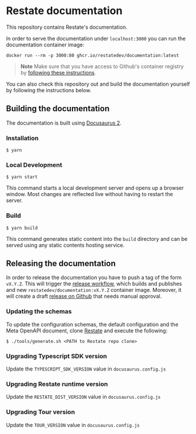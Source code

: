 # Restate documentation

This repository contains Restate's documentation.

In order to serve the documentation under `localhost:3000` you can run the documentation container image:

```shell
docker run --rm -p 3000:80 ghcr.io/restatedev/documentation:latest
```

> **Note**
> Make sure that you have access to Github's container registry by [following these instructions](https://github.com/restatedev/restate-dist#container-registry).

You can also check this repository out and build the documentation yourself by following the instructions below.

## Building the documentation

The documentation is built using [Docusaurus 2](https://docusaurus.io/).

### Installation

```
$ yarn
```

### Local Development

```
$ yarn start
```

This command starts a local development server and opens up a browser window. Most changes are reflected live without having to restart the server.

### Build

```
$ yarn build
```

This command generates static content into the `build` directory and can be served using any static contents hosting service.

## Releasing the documentation

In order to release the documentation you have to push a tag of the form `vX.Y.Z`.
This will trigger the [release workflow](.github/workflows/release.yml), which builds and publishes and new `restatedev/documentation:vX.Y.Z` container image.
Moreover, it will create a draft [release on Github](https://github.com/restatedev/documentation/releases) that needs manual approval.

### Updating the schemas

To update the configuration schemas, the default configuration and the Meta OpenAPI document, 
clone [Restate](https://github.com/restatedev/restate/) and execute the following:

```shell
$ ./tools/generate.sh <PATH to Restate repo clone>
```

### Upgrading Typescript SDK version

Update the `TYPESCRIPT_SDK_VERSION` value in `docusaurus.config.js`

### Upgrading Restate runtime version

Update the `RESTATE_DIST_VERSION` value in `docusaurus.config.js`

### Upgrading Tour version

Update the `TOUR_VERSION` value in `docusaurus.config.js`
